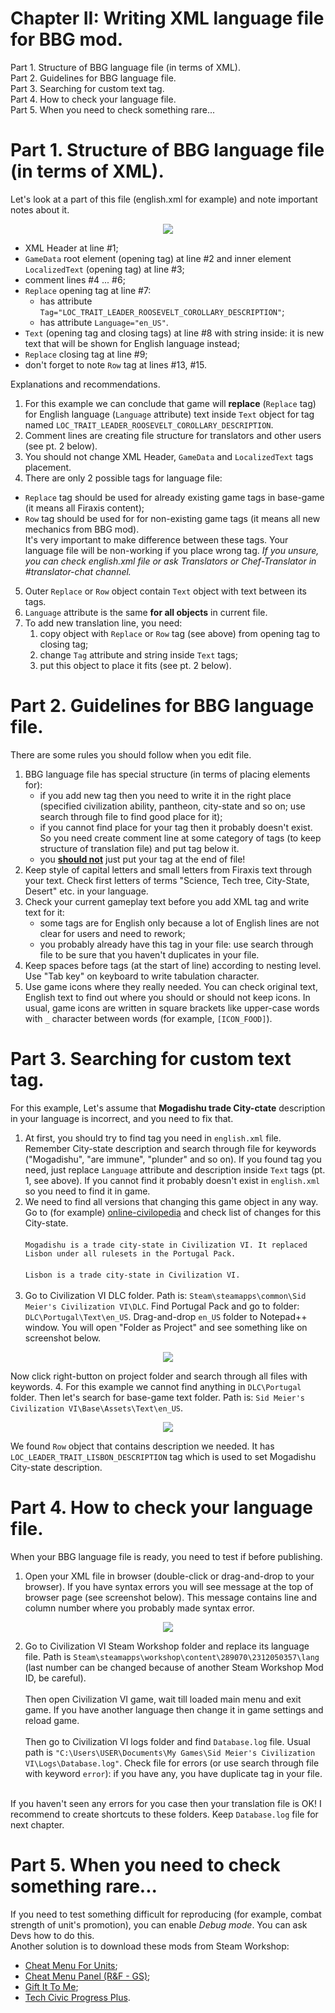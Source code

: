 # Chapter II: Writing XML language file for BBG mod.
Part 1. Structure of BBG language file (in terms of XML).<br/>
Part 2. Guidelines for BBG language file.<br/>
Part 3. Searching for custom text tag.<br/>
Part 4. How to check your language file.<br/>
Part 5. When you need to check something rare...

# Part 1. Structure of BBG language file (in terms of XML).
Let's look at a part of this file (english.xml for example) and note important notes about it.

<p align="center">
  <img src="../images/2-language.png">
</p>

- XML Header at line #1;
- `GameData` root element (opening tag) at line #2 and inner element `LocalizedText` (opening tag) at line #3;
- comment lines #4 ... #6;
- `Replace` opening tag at line #7:
  - has attribute `Tag="LOC_TRAIT_LEADER_ROOSEVELT_COROLLARY_DESCRIPTION"`;
  - has attribute `Language="en_US"`.
- `Text` (opening tag and closing tags) at line #8 with string inside: it is new text that will be shown for English language instead;
- `Replace` closing tag at line #9;
- don't forget to note `Row` tag at lines #13, #15.

Explanations and recommendations.
1. For this example we can conclude that game will **replace** (`Replace` tag) for English language (`Language` attribute) text inside `Text` object for tag named `LOC_TRAIT_LEADER_ROOSEVELT_COROLLARY_DESCRIPTION`.
2. Comment lines are creating file structure for translators and other users (see pt. 2 below).
3. You should not change XML Header, `GameData` and `LocalizedText` tags placement.
4. There are only 2 possible tags for language file:
- `Replace` tag should be used for already existing game tags in base-game (it means all Firaxis content);
- `Row` tag should be used for for non-existing game tags (it means all new mechanics from BBG mod).<br/>
It's very important to make difference between these tags. Your language file will be non-working if you place wrong tag. *If you unsure, you can check english.xml file or ask Translators or Chef-Translator in #translator-chat channel.*
5. Outer `Replace` or `Row` object contain `Text` object with text between its tags.
6. `Language` attribute is the same **for all objects** in current file.
7. To add new translation line, you need:
   1. copy object with `Replace` or `Row` tag (see above) from opening tag to closing tag;
   2. change `Tag` attribute and string inside `Text` tags;
   3. put this object to place it fits (see pt. 2 below).

# Part 2. Guidelines for BBG language file.
There are some rules you should follow when you edit file.
1. BBG language file has special structure (in terms of placing elements for):
   - if you add new tag then you need to write it in the right place (specified civilization ability, pantheon, city-state and so on; use search through file to find good place for it);
   - if you cannot find place for your tag then it probably doesn't exist. So you need create comment line at some category of tags (to keep structure of translation file) and put tag below it.
   - you **<ins>should not</ins>** just put your tag at the end of file!
2. Keep style of capital letters and small letters from Firaxis text through your text. Check first letters of terms "Science, Tech tree, City-State, Desert" etc. in your language.
3. Check your current gameplay text before you add XML tag and write text for it:
   - some tags are for English only because a lot of English lines are not clear for users and need to rework;
   - you probably already have this tag in your file: use search through file to be sure that you haven't duplicates in your file.
4. Keep spaces before tags (at the start of line) according to nesting level. Use "Tab key" on keyboard to write tabulation character.
5. Use game icons where they really needed. You can check original text, English text to find out where you should or should not keep icons. In usual, game icons are written in square brackets like upper-case words with `_` character between words (for example, `[ICON_FOOD]`).

# Part 3. Searching for custom text tag.
For this example, Let's assume that **Mogadishu trade City-ctate** description in your language is incorrect, and you need to fix that.
1. At first, you should try to find tag you need in `english.xml`
 file. Remember City-state description and search through file for keywords ("Mogadishu", "are immune", "plunder" and so on). If you found tag you need, just replace `Language` attribute and description inside `Text` tags (pt. 1, see above). If you cannot find it probably doesn't exist in `english.xml` so you need to find it in game.
2. We need to find all versions that changing this game object in any way. Go to (for example) [online-civilopedia](https://civilization.fandom.com/wiki/Mogadishu_(Civ6)) and check list of changes for this City-state.<br/><br/>
`Mogadishu is a trade city-state in Civilization VI. It replaced Lisbon under all rulesets in the Portugal Pack.`<br/><br/>
`Lisbon is a trade city-state in Civilization VI.`<br/><br/>
3. Go to Civilization VI DLC folder. Path is: `Steam\steamapps\common\Sid Meier's Civilization VI\DLC`. Find Portugal Pack and go to folder: `DLC\Portugal\Text\en_US`. Drag-and-drop `en_US` folder to Notepad++ window. You will open "Folder as Project" and see something like on screenshot below.

<p align="center">
  <img src="../images/2-project.png">
</p>

Now click right-button on project folder and search through all files with keywords.
4. For this example we cannot find anything in `DLC\Portugal` folder. Then let's search for base-game text folder. Path is: `Sid Meier's Civilization VI\Base\Assets\Text\en_US`. 

<p align="center">
  <img src="../images/2-project-mogadishu.png">
</p>

We found `Row` object that contains description we needed. It has `LOC_LEADER_TRAIT_LISBON_DESCRIPTION` tag which is used to set Mogadishu City-state description.


# Part 4. How to check your language file.
When your BBG language file is ready, you need to test if before publishing.
1. Open your XML file in browser (double-click or drag-and-drop to your browser). If you have syntax errors you will see message at the top of browser page (see screenshot below). This message contains line and column number where you probably made syntax error.

<p align="center">
  <img src="../images/2-error.png">
</p>

2. Go to Civilization VI Steam Workshop folder and replace its language file. Path is `Steam\steamapps\workshop\content\289070\2312050357\lang` (last number can be changed because of another Steam Workshop Mod ID, be careful).<br/><br/>
   Then open Civilization VI game, wait till loaded main menu and exit game. If you have another language then change it in game settings and reload game.<br/><br/>
   Then go to Civilization VI logs folder and find `Database.log` file. Usual path is `"C:\Users\USER\Documents\My Games\Sid Meier's Civilization VI\Logs\Database.log"`. Check file for errors (or use search through file with keyword `error`): if you have any, you have duplicate tag in your file.<br/><br/>

If you haven't seen any errors for you case then your translation file is OK! I recommend to create shortcuts to these folders. Keep `Database.log` file for next chapter.

# Part 5. When you need to check something rare...
If you need to test something difficult for reproducing (for example, combat strength of unit's promotion), you can enable *Debug mode*. You can ask Devs how to do this.<br/>
Another solution is to download these mods from Steam Workshop:
- [Cheat Menu For Units](https://steamcommunity.com/sharedfiles/filedetails/?id=1554116721);
- [Cheat Menu Panel (R&F - GS)](https://steamcommunity.com/sharedfiles/filedetails/?id=1528155583);
- [Gift It To Me](https://steamcommunity.com/sharedfiles/filedetails/?id=1683750352);
- [Tech Civic Progress Plus](https://steamcommunity.com/sharedfiles/filedetails/?id=2604740398).
